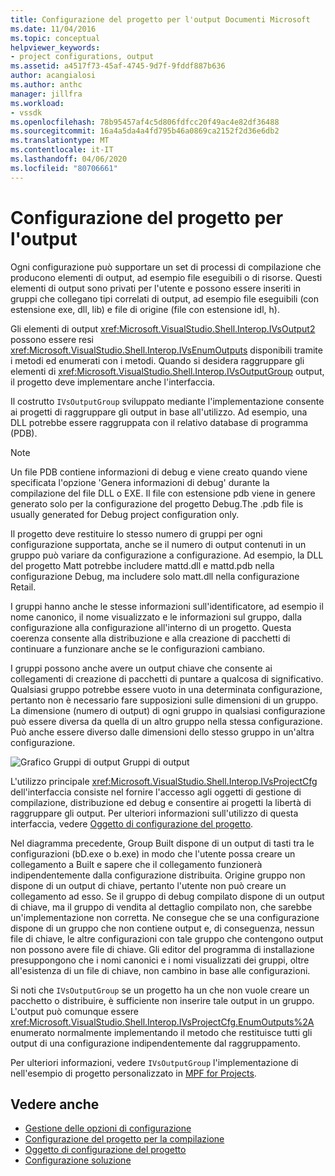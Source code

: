 ```yaml
---
title: Configurazione del progetto per l'output Documenti Microsoft
ms.date: 11/04/2016
ms.topic: conceptual
helpviewer_keywords:
- project configurations, output
ms.assetid: a4517f73-45af-4745-9d7f-9fddf887b636
author: acangialosi
ms.author: anthc
manager: jillfra
ms.workload:
- vssdk
ms.openlocfilehash: 78b95457af4c5d806fdfcc20f49ac4e82df36488
ms.sourcegitcommit: 16a4a5da4a4fd795b46a0869ca2152f2d36e6db2
ms.translationtype: MT
ms.contentlocale: it-IT
ms.lasthandoff: 04/06/2020
ms.locfileid: "80706661"
---
```

# <a name="project-configuration-for-output"></a>Configurazione del progetto per l'output
Ogni configurazione può supportare un set di processi di compilazione che producono elementi di output, ad esempio file eseguibili o di risorse. Questi elementi di output sono privati per l'utente e possono essere inseriti in gruppi che collegano tipi correlati di output, ad esempio file eseguibili (con estensione exe, dll, lib) e file di origine (file con estensione idl, h).

 Gli elementi di output <xref:Microsoft.VisualStudio.Shell.Interop.IVsOutput2> possono essere resi <xref:Microsoft.VisualStudio.Shell.Interop.IVsEnumOutputs> disponibili tramite i metodi ed enumerati con i metodi. Quando si desidera raggruppare gli elementi di <xref:Microsoft.VisualStudio.Shell.Interop.IVsOutputGroup> output, il progetto deve implementare anche l'interfaccia.

 Il costrutto `IVsOutputGroup` sviluppato mediante l'implementazione consente ai progetti di raggruppare gli output in base all'utilizzo. Ad esempio, una DLL potrebbe essere raggruppata con il relativo database di programma (PDB).

> [!NOTE]
> Un file PDB contiene informazioni di debug e viene creato quando viene specificata l'opzione 'Genera informazioni di debug' durante la compilazione del file DLL o EXE. Il file con estensione pdb viene in genere generato solo per la configurazione del progetto Debug.The .pdb file is usually generated for Debug project configuration only.

 Il progetto deve restituire lo stesso numero di gruppi per ogni configurazione supportata, anche se il numero di output contenuti in un gruppo può variare da configurazione a configurazione. Ad esempio, la DLL del progetto Matt potrebbe includere mattd.dll e mattd.pdb nella configurazione Debug, ma includere solo matt.dll nella configurazione Retail.

 I gruppi hanno anche le stesse informazioni sull'identificatore, ad esempio il nome canonico, il nome visualizzato e le informazioni sul gruppo, dalla configurazione alla configurazione all'interno di un progetto. Questa coerenza consente alla distribuzione e alla creazione di pacchetti di continuare a funzionare anche se le configurazioni cambiano.

 I gruppi possono anche avere un output chiave che consente ai collegamenti di creazione di pacchetti di puntare a qualcosa di significativo. Qualsiasi gruppo potrebbe essere vuoto in una determinata configurazione, pertanto non è necessario fare supposizioni sulle dimensioni di un gruppo. La dimensione (numero di output) di ogni gruppo in qualsiasi configurazione può essere diversa da quella di un altro gruppo nella stessa configurazione. Può anche essere diverso dalle dimensioni dello stesso gruppo in un'altra configurazione.

 ![Grafico Gruppi di output](../../extensibility/internals/media/vsoutputgroups.gif "vsOutputGroups (gruppi di prodotti vsOutputGroups)") Gruppi di output

 L'utilizzo principale <xref:Microsoft.VisualStudio.Shell.Interop.IVsProjectCfg> dell'interfaccia consiste nel fornire l'accesso agli oggetti di gestione di compilazione, distribuzione ed debug e consentire ai progetti la libertà di raggruppare gli output. Per ulteriori informazioni sull'utilizzo di questa interfaccia, vedere [Oggetto di configurazione del progetto](../../extensibility/internals/project-configuration-object.md).

 Nel diagramma precedente, Group Built dispone di un output di tasti tra le configurazioni (bD.exe o b.exe) in modo che l'utente possa creare un collegamento a Built e sapere che il collegamento funzionerà indipendentemente dalla configurazione distribuita. Origine gruppo non dispone di un output di chiave, pertanto l'utente non può creare un collegamento ad esso. Se il gruppo di debug compilato dispone di un output di chiave, ma il gruppo di vendita al dettaglio compilato non, che sarebbe un'implementazione non corretta. Ne consegue che se una configurazione dispone di un gruppo che non contiene output e, di conseguenza, nessun file di chiave, le altre configurazioni con tale gruppo che contengono output non possono avere file di chiave. Gli editor del programma di installazione presuppongono che i nomi canonici e i nomi visualizzati dei gruppi, oltre all'esistenza di un file di chiave, non cambino in base alle configurazioni.

 Si noti che `IVsOutputGroup` se un progetto ha un che non vuole creare un pacchetto o distribuire, è sufficiente non inserire tale output in un gruppo. L'output può comunque essere <xref:Microsoft.VisualStudio.Shell.Interop.IVsProjectCfg.EnumOutputs%2A> enumerato normalmente implementando il metodo che restituisce tutti gli output di una configurazione indipendentemente dal raggruppamento.

 Per ulteriori informazioni, vedere `IVsOutputGroup` l'implementazione di nell'esempio di progetto personalizzato in [MPF for Projects](https://github.com/tunnelvisionlabs/MPFProj10).

## <a name="see-also"></a>Vedere anche
- [Gestione delle opzioni di configurazione](../../extensibility/internals/managing-configuration-options.md)
- [Configurazione del progetto per la compilazione](../../extensibility/internals/project-configuration-for-building.md)
- [Oggetto di configurazione del progetto](../../extensibility/internals/project-configuration-object.md)
- [Configurazione soluzione](../../extensibility/internals/solution-configuration.md)
